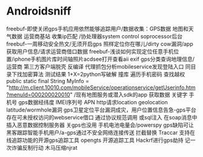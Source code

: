 # Androidsniff
freebuf-即使关闭gps手机应用依然能够追踪用户/数据收集：GPS数据 地图和天气数据 运营商基站 收集ip匹配 /协处理器system control soprocessor后台
freebuf-一周移动安全热文/无须开启gps 照样定位你在哪儿/dirty cow漏洞/app获取用户信息/请求运营商借口数据
freebuf-浅谈如何实现定位任意手机位置/iphone手机图片库时间轴照片acdsee打开查看aii exif gps分类查询地理信息/运营商 第三方客户端脱壳 反编译 代理抓包分析mobileservice发现登陆入口 同目录下找加密算法 测试结果 1+X=2python写破解 撞库 遍历手机密码 查找越权public static final String MyInfo = "http://m.client.10010.com/mobileService/operationservice/getUserinfo.htm?menuId=000200020010" /现有地图服务或潜入sdk的app 获取数据 关键字 手机号 gps数据经纬度 IMEI序列号 APN http请求location geolocation latitude/wormhole漏洞
gps卫星定位平台漏洞成灾，用户位置信息告急-gps平台存在可未授权访问的webservice借口 通过协议规范调用 或sql注入 在soap消息中插入恶意数据控制服务器
关gps也没用 手机电池电量会/powerspy 
gps缺陷可让黑客跟踪智能手机用户/a-gps通过不安全网络连接传送 拦截替换
Traccar 支持在线追踪功能的开源gps追踪工具 opengts 开源追踪工具
Hackrf进行gps劫持
记一次诈骗反制行动 木马压缩njrat

